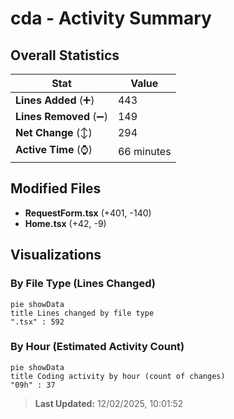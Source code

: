 # cda - Activity Summary 

## Overall Statistics

| Stat                   | Value                                                             |
| ---------------------- | ----------------------------------------------------------------- |
| **Lines Added** (➕)   | 443                                          |
| **Lines Removed** (➖) | 149                                        |
| **Net Change** (↕)    | 294                |
| **Active Time** (⌚)   | 66 minutes |


## Modified Files
- **RequestForm.tsx** (+401, -140)
- **Home.tsx** (+42, -9)

## Visualizations

### By File Type (Lines Changed)

```mermaid
pie showData
title Lines changed by file type
".tsx" : 592
```

### By Hour (Estimated Activity Count)

```mermaid
pie showData
title Coding activity by hour (count of changes)
"09h" : 37
```


> **Last Updated:** 12/02/2025, 10:01:52